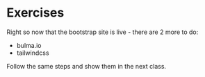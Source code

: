 # Exercises

Right so now that the bootstrap site is live - there are 2 more to do:

* bulma.io
* tailwindcss

Follow the same steps and show them in the next class.

